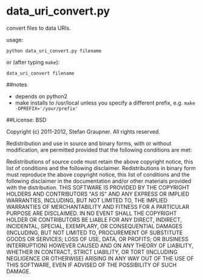 data_uri_convert.py
===================

convert files to data URIs.

usage:

    python data_uri_convert.py filename

or (after typing `make`):

    data_uri_convert filename

##notes

- depends on python2
- make installs to /usr/local unless you specify a different prefix,
e.g. `make -DPREFIX='/your/prefix'`

##License: BSD

Copyright (c) 2011-2012, Stefan Graupner. All rights reserved.

Redistribution and use in source and binary forms, with or without
modification, are permitted provided that the following conditions are
met:

Redistributions of source code must retain the above copyright notice,
this list of conditions and the following disclaimer. Redistributions in
binary form must reproduce the above copyright notice, this list of
conditions and the following disclaimer in the documentation and/or
other materials provided with the distribution. THIS SOFTWARE IS
PROVIDED BY THE COPYRIGHT HOLDERS AND CONTRIBUTORS "AS IS" AND ANY
EXPRESS OR IMPLIED WARRANTIES, INCLUDING, BUT NOT LIMITED TO, THE
IMPLIED WARRANTIES OF MERCHANTABILITY AND FITNESS FOR A PARTICULAR
PURPOSE ARE DISCLAIMED. IN NO EVENT SHALL THE COPYRIGHT HOLDER OR
CONTRIBUTORS BE LIABLE FOR ANY DIRECT, INDIRECT, INCIDENTAL, SPECIAL,
EXEMPLARY, OR CONSEQUENTIAL DAMAGES (INCLUDING, BUT NOT LIMITED TO,
PROCUREMENT OF SUBSTITUTE GOODS OR SERVICES; LOSS OF USE, DATA, OR
PROFITS; OR BUSINESS INTERRUPTION) HOWEVER CAUSED AND ON ANY THEORY OF
LIABILITY, WHETHER IN CONTRACT, STRICT LIABILITY, OR TORT (INCLUDING
NEGLIGENCE OR OTHERWISE) ARISING IN ANY WAY OUT OF THE USE OF THIS
SOFTWARE, EVEN IF ADVISED OF THE POSSIBILITY OF SUCH DAMAGE.
